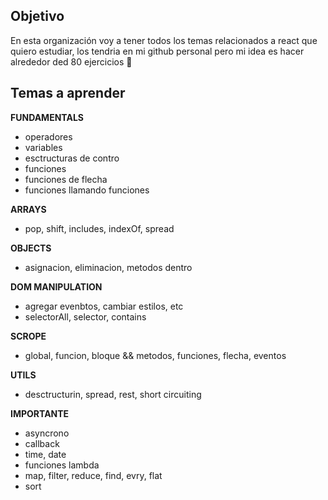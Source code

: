## Objetivo
En esta organización voy a tener todos los temas relacionados a react que quiero estudiar, los tendria en mi github personal pero mi idea es hacer alrededor ded 80 ejercicios 👋

## Temas a aprender 

**FUNDAMENTALS** 
- operadores
- variables
- esctructuras de contro
- funciones
- funciones de flecha
- funciones llamando funciones

**ARRAYS**

- pop, shift, includes, indexOf, spread

**OBJECTS**

- asignacion, eliminacion, metodos dentro

**DOM MANIPULATION**

- agregar evenbtos, cambiar estilos, etc
- selectorAll, selector, contains

**SCROPE**

- global, funcion, bloque
&&
metodos, funciones, flecha, eventos

**UTILS**

- desctructurin, spread, rest, short circuiting

**IMPORTANTE**
- asyncrono
- callback
- time, date
- funciones lambda
- map, filter, reduce, find, evry, flat
- sort